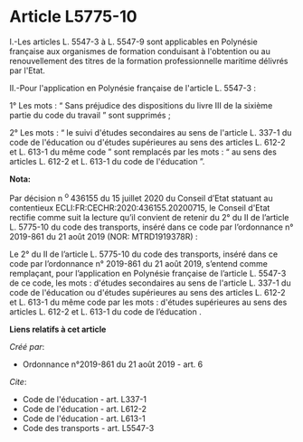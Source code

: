 # Article L5775-10

I.-Les articles L. 5547-3 à L. 5547-9 sont applicables en Polynésie française aux organismes de formation conduisant à
l'obtention ou au renouvellement des titres de la formation professionnelle maritime délivrés par l'Etat. 

II.-Pour l'application en Polynésie française de l'article L. 5547-3 : 

1° Les mots : “ Sans préjudice des dispositions du livre III de la sixième partie du code du travail ” sont supprimés ; 

2° Les mots : “ le suivi d'études secondaires au sens de l'article L. 337-1 du code de l'éducation ou d'études supérieures au
sens des articles L. 612-2 et L. 613-1 du même code ” sont remplacés par les mots : “ au sens des articles L. 612-2 et L.
613-1 du code de l'éducation ”.

**Nota:**

Par décision n
  <sup>o </sup>436155 du 15 juillet 2020 du Conseil d’Etat statuant au contentieux ECLI:FR:CECHR:2020:436155.20200715, le
Conseil d'Etat rectifie comme suit la lecture qu’il convient de retenir du 2° du II de l’article L. 5775-10 du code des
transports, inséré dans ce code par l’ordonnance n° 2019-861 du 21 août 2019 (NOR: MTRD1919378R) :

Le 2° du II de l’article L. 5775-10 du code des transports, inséré dans ce code par l’ordonnance n° 2019-861 du 21 août 2019,
s’entend comme remplaçant, pour l’application en Polynésie française de l’article L. 5547-3 de ce code, les mots : d'études
secondaires au sens de l'article L. 337-1 du code de l'éducation ou d'études supérieures au sens des articles L. 612-2 et L.
613-1 du même code par les mots : d'études supérieures au sens des articles L. 612-2 et L. 613-1 du code de l’éducation .

**Liens relatifs à cet article**

_Créé par_:

  - Ordonnance n°2019-861 du 21 août 2019 - art. 6

_Cite_:

  - Code de l'éducation - art. L337-1
  - Code de l'éducation - art. L612-2
  - Code de l'éducation - art. L613-1
  - Code des transports - art. L5547-3
